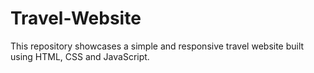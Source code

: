# Travel-Website
This repository showcases a simple and responsive travel website built using HTML, CSS and JavaScript. 
